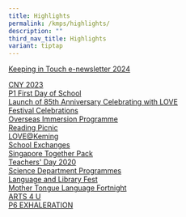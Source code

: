 ```yaml
---
title: Highlights
permalink: /kmps/highlights/
description: ""
third_nav_title: Highlights
variant: tiptap
---
```

<p><a href="https://go.gov.sg/keming012024" rel="noopener noreferrer nofollow" target="_blank">Keeping in Touch e-newsletter 2024</a>
</p>
<p><a href="/kmps/Highlights/CNY2023/" rel="noopener noreferrer nofollow" target="_blank">CNY 2023</a>
<br><a href="/kmps/highlights/p1-first-day-of-school" rel="noopener noreferrer nofollow" target="_blank">P1 First Day of School</a>
<br><a href="/kmps/highlights/launch-of-85th-anniversary-celebrating-with-love" rel="noopener noreferrer nofollow" target="_blank">Launch of 85th Anniversary Celebrating with LOVE</a>
<br><a href="/kmps/highlights/festival-celebrations" rel="noopener noreferrer nofollow" target="_blank">Festival Celebrations</a>
<br><a href="/kmps/highlights/overseas-immersion-programme" rel="noopener noreferrer nofollow" target="_blank">Overseas Immersion Programme</a>
<br><a href="/kmps/highlights/reading-picnic" rel="noopener noreferrer nofollow" target="_blank">Reading Picnic</a>
<br><a href="/kmps/highlights/love-at-keming" rel="noopener noreferrer nofollow" target="_blank">LOVE@Keming</a>
<br><a href="/kmps/highlights/school-exchanges-dulwich-college-junior-n-taipei-nangang-elementary" rel="noopener noreferrer nofollow" target="_blank">School Exchanges</a>
<br><a href="/kmps/highlights/singapore-together-pack" rel="noopener noreferrer nofollow" target="_blank">Singapore Together Pack</a>
<br><a href="/kmps/highlights/teachers-day-2020" rel="noopener noreferrer nofollow" target="_blank">Teachers' Day 2020</a>
<br><a href="/kmps/highlights/science-department-programmes" rel="noopener noreferrer nofollow" target="_blank">Science Department Programmes</a>
<br><a href="/kmps/highlights/language-and-library-fest" rel="noopener noreferrer nofollow" target="_blank">Language and Library Fest</a>
<br><a href="/kmps/highlights/mother-tongue-language-fortnight" rel="noopener noreferrer nofollow" target="">Mother Tongue Language Fortnight</a>
<br><a href="/kmps/highlights/arts-4-u" rel="noopener noreferrer nofollow" target="">ARTS 4 U</a>
<br><a href="/kmps/highlights/p6-exhaleration" rel="noopener noreferrer nofollow" target="">P6 EXHALERATION</a>
</p>